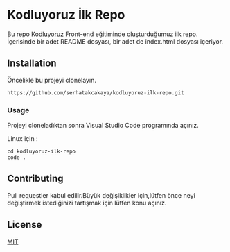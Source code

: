 # Kodluyoruz İlk Repo

Bu repo [Kodluyoruz](https://kodluyoruz.org/) Front-end eğitiminde oluşturduğumuz ilk repo. İçerisinde bir adet README dosyası, bir adet de index.html dosyası içeriyor.

## Installation

Öncelikle bu projeyi clonelayın.

```
https://github.com/serhatakcakaya/kodluyoruz-ilk-repo.git

```

### Usage

Projeyi cloneladıktan sonra Visual Studio Code programında açınız.

Linux için :

```
cd kodluyoruz-ilk-repo
code .

```

## Contributing

Pull requestler kabul edilir.Büyük değişiklikler için,lütfen önce neyi değiştirmek istediğinizi tartışmak için lütfen konu açınız.

## License

[MIT](https://github.com/)
